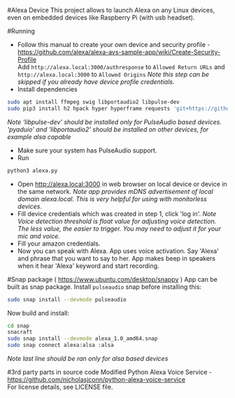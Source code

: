 #Alexa Device
This project allows to launch Alexa on any Linux devices, even on embedded devices like Raspberry Pi (with usb headset).

#Running
* Follow this manual to create your own device and security profile - https://github.com/alexa/alexa-avs-sample-app/wiki/Create-Security-Profile  
Add `http://alexa.local:3000/authresponse` to `Allowed Return URLs` and `http://alexa.local:3000` to `Allowed Origins`
_Note this step can be skipped if you already have device profile credentials._
* Install dependencies
```bash
sudo apt install ffmpeg swig libportaudio2 libpulse-dev
sudo pip3 install h2 hpack hyper hyperframe requests 'git+https://github.com/moaxey/python-zeroconf' pocketsphinx pyaudio
```
_Note 'libpulse-dev' should be installed only for PulseAudio based devices. 'pyaduio' and 'libportaudio2' should be installed on other devices, for example alsa capable_
* Make sure your system has PulseAudio support.
* Run
```bash
python3 alexa.py
```
* Open http://alexa.local:3000 in web browser on local device or device in the same network.
_Note app provides mDNS advertisement of local domain alexa.local. This is very helpful for using with monitorless devices._
* Fill device credentials which was created in step 1, click 'log in'.
_Note Voice detection threshold is float value for adjusting voice detection. The less value, the easier to trigger. You may need to adjust it for your mic and voice._
* Fill your amazon credentials.
* Now you can speak with Alexa. App uses voice activation. Say 'Alexa' and phrase that you want to say to her. App makes beep in speakers when it hear 'Alexa' keyword and start recording.

#Snap package ( https://www.ubuntu.com/desktop/snappy )
App can be built as snap package.
Install `pulseaudio` snap before installing this:
```bash
sudo snap install --devmode pulseaudio
```
Now build and install:
```bash
cd snap
snacraft
sudo snap install --devmode alexa_1.0_amd64.snap
sudo snap connect alexa:alsa :alsa
```
_Note last line should be ran only for alsa based devices_

#3rd party parts in source code
Modified Python Alexa Voice Service - https://github.com/nicholasjconn/python-alexa-voice-service  
For license details, see LICENSE file.
